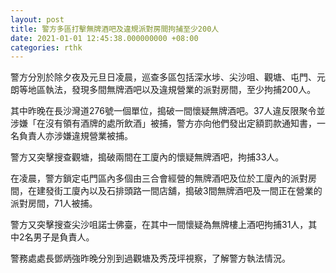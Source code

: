 ```yaml
---
layout: post
title: 警方多區打擊無牌酒吧及違規派對房間拘捕至少200人
date: 2021-01-01 12:45:38.000000000 +08:00
categories: rthk
---
```


警方分別於除夕夜及元旦日凌晨，巡查多區包括深水埗、尖沙咀、觀塘、屯門、元朗等地區執法，發現多間無牌酒吧以及違規營業的派對房間，至少拘捕200人。

其中昨晚在長沙灣道276號一個單位，搗破一間懷疑無牌酒吧。37人違反限聚令並涉嫌「在沒有領有酒牌的處所飲酒」被捕，警方亦向他們發出定額罰款通知書，一名負責人亦涉嫌違規營業被捕。

警方又突擊搜查觀塘，搗破兩間在工廈內的懷疑無牌酒吧，拘捕33人。

在凌晨，警方鎖定屯門區內多個由三合會經營的無牌酒吧及位於工廈內的派對房間，在建發街工廈內以及石排頭路一間店舖，搗破3間無牌酒吧及一間正在營業的派對房間，71人被捕。

警方又突擊搜查尖沙咀諾士佛臺，在其中一間懷疑為無牌樓上酒吧拘捕31人，其中2名男子是負責人。

警務處處長鄧炳強昨晚分別到過觀塘及秀茂坪視察，了解警方執法情況。

